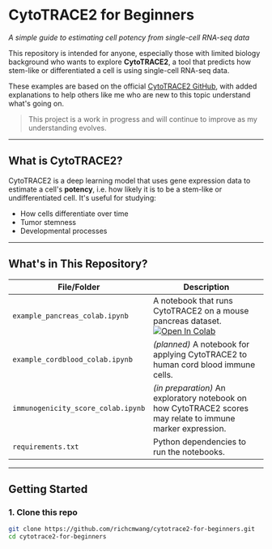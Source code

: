 # CytoTRACE2 for Beginners  
*A simple guide to estimating cell potency from single-cell RNA-seq data*

This repository is intended for anyone, especially those with limited biology background who wants to explore **CytoTRACE2**, a tool that predicts how stem-like or differentiated a cell is using single-cell RNA-seq data.

These examples are based on the official [CytoTRACE2 GitHub](https://github.com/digitalcytometry/cytotrace2), with added explanations to help others like me who are new to this topic understand what's going on. 

> This project is a work in progress and will continue to improve as my understanding evolves.
---

## What is CytoTRACE2?

CytoTRACE2 is a deep learning model that uses gene expression data to estimate a cell's **potency**, i.e. how likely it is to be a stem-like or undifferentiated cell. It's useful for studying:
- How cells differentiate over time
- Tumor stemness
- Developmental processes

---

## What's in This Repository?

| File/Folder                  | Description |
|-----------------------------|-------------|
| `example_pancreas_colab.ipynb`     | A notebook that runs CytoTRACE2 on a mouse pancreas dataset. [![Open In Colab](https://colab.research.google.com/assets/colab-badge.svg)](https://colab.research.google.com/github/richcmwang/cytotrace2-for-beginners/blob/main/notebooks/example_pancreas_colab.ipynb)  |
| `example_cordblood_colab.ipynb`    | *(planned)* A notebook for applying CytoTRACE2 to human cord blood immune cells. |
| `immunogenicity_score_colab.ipynb` | *(in preparation)* An exploratory notebook on how CytoTRACE2 scores may relate to immune marker expression. |
| `requirements.txt`           | Python dependencies to run the notebooks. |
                

---

## Getting Started

### 1. Clone this repo
```bash
git clone https://github.com/richcmwang/cytotrace2-for-beginners.git
cd cytotrace2-for-beginners
